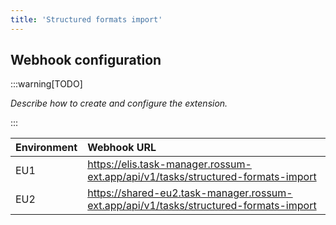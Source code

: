 ```yaml
---
title: 'Structured formats import'
---
```


## Webhook configuration

:::warning[TODO]

_Describe how to create and configure the extension._

:::

| Environment | Webhook URL                                                                           |
| :---------- | :------------------------------------------------------------------------------------ |
| EU1         | https://elis.task-manager.rossum-ext.app/api/v1/tasks/structured-formats-import       |
| EU2         | https://shared-eu2.task-manager.rossum-ext.app/api/v1/tasks/structured-formats-import |
